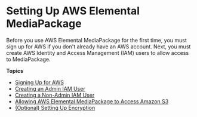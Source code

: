 # Setting Up AWS Elemental MediaPackage<a name="setting-up"></a>

Before you use AWS Elemental MediaPackage for the first time, you must sign up for AWS if you don't already have an AWS account\. Next, you must create AWS Identity and Access Management \(IAM\) users to allow access to MediaPackage\. 

**Topics**
+ [Signing Up for AWS](setting-up-aws-sign-up.md)
+ [Creating an Admin IAM User](setting-up-create-iam-user.md)
+ [Creating a Non\-Admin IAM User](setting-up-create-non-admin-iam.md)
+ [Allowing AWS Elemental MediaPackage to Access Amazon S3](setting-up-create-trust-rel.md)
+ [\(Optional\) Setting Up Encryption](set-up-encryption.md)